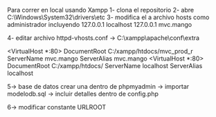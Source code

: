 Para correr en local usando Xampp
1- clona el repositorio 
2- abre C:\Windows\System32\drivers\etc 
3- modifica el a archivo hosts como administrador
    incluyendo 
    127.0.0.1 localhost
    127.0.0.1 mvc.mango

4- editar archivo httpd-vhosts.conf -> C:\xampp\apache\conf\extra

<VirtualHost *:80>
    	DocumentRoot C:/xampp/htdocs/mvc_prod_r
    	ServerName mvc.mango
	    ServerAlias mvc.mango
</VirtualHost>
<VirtualHost *:80>
    	DocumentRoot C:/xampp/htdocs/
    	ServerName localhost
	ServerAlias localhost
</VirtualHost>

5-> base de datos crear una dentro de phpmyadmin -> importar modelodb.sql -> incluir detalles dentro de config.php

6-> modificar constante URLROOT